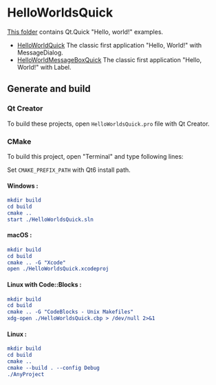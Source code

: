 # HelloWorldsQuick

[This folder](.) contains Qt.Quick "Hello, world!" examples.

* [HelloWorldQuick](HelloWorldQuick/README.md) The classic first application "Hello, World!" with MessageDialog.
* [HelloWorldMessageBoxQuick](HelloWorldMessageBoxQuick/README.md) The classic first application "Hello, World!" with Label.

## Generate and build

### Qt Creator

To build these projects, open `HelloWorldsQuick.pro` file with Qt Creator.

### CMake

To build this project, open "Terminal" and type following lines:

Set `CMAKE_PREFIX_PATH` with Qt6 install path.

#### Windows :

``` cmake
mkdir build
cd build
cmake ..
start ./HelloWorldsQuick.sln
```

#### macOS :

``` cmake
mkdir build
cd build
cmake .. -G "Xcode"
open ./HelloWorldsQuick.xcodeproj
```

#### Linux with Code::Blocks :

``` cmake
mkdir build
cd build
cmake .. -G "CodeBlocks - Unix Makefiles"
xdg-open ./HelloWorldsQuick.cbp > /dev/null 2>&1
```

#### Linux :

``` cmake
mkdir build
cd build
cmake .. 
cmake --build . --config Debug
./AnyProject
```
